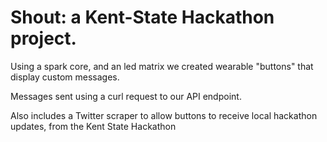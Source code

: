 <h1>Shout: a Kent-State Hackathon project. </h1>

<p> Using a spark core, and an led matrix we created wearable "buttons" that display custom messages. </p1>

<p> Messages sent using a curl request to our API endpoint. </p1>

<p> Also includes a Twitter scraper to allow buttons to receive local hackathon updates, from the Kent State Hackathon </p>
